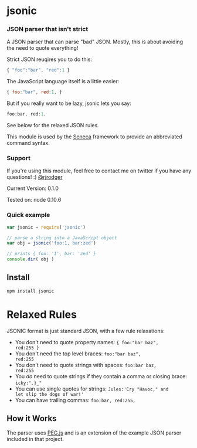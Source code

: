 # jsonic

### JSON parser that isn't strict

A JSON parser that can parse "bad" JSON. Mostly, this is about avoiding the need to quote everything!

Strict JSON reuqires you to do this:

```JavaScript
{ "foo":"bar", "red":1 }
```

The JavaScript language itself is a little easier:

```JavaScript
{ foo:"bar", red:1, }
```

But if you really want to be lazy, jsonic lets you say:

```JavaScript
foo:bar, red:1,
```

See below for the relaxed JSON rules.



This module is used by the [Seneca](http://senecajs.org) framework to provide an abbreviated command syntax.




### Support

If you're using this module, feel free to contact me on twitter if you have any questions! :) [@rjrodger](http://twitter.com/rjrodger)

Current Version: 0.1.0

Tested on: node 0.10.6


### Quick example

```JavaScript
var jsonic = require('jsonic')

// parse a string into a JavaScript object
var obj = jsonic('foo:1, bar:zed')

// prints { foo: '1', bar: 'zed' }
console.dir( obj )

```

## Install

```sh
npm install jsonic
```


# Relaxed Rules

JSONIC format is just standard JSON, with a few rule relaxations:

   * You don't need to quote property names: <code>{ foo:"bar baz", red:255 }</code>
   * You don't need the top level braces: <code>foo:"bar baz", red:255</code>
   * You don't need to quote strings with spaces: <code>foo:bar baz, red:255</code>
   * You _do_ need to quote strings if they contain a comma or closing brace: <code>icky:"_,_}_"</code>
   * You can use single quotes for strings: <code>Jules:'Cry "Havoc," and let slip the dogs of war!'</code>
   * You can have trailing commas: <code>foo:bar, red:255, </code>



## How it Works

The parser uses [PEG.js](http://pegjs.majda.cz/) and is an extension of the example JSON parser included in that project.




